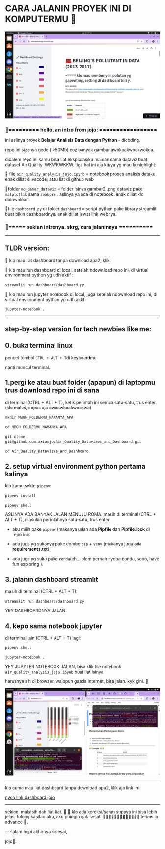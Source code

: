 # CARA JALANIN PROYEK INI DI KOMPUTERMU  🌸

### 

![](mo_pamer_dataviz/screenshot_title_dashboard.png)

### 📨========= hello, an intro from jojo:  =================

ini aslinya proyek **Belajar Analisis Data dengan Python** - dicoding.

repo ini sizenya gede ( >50Mb) coz banyak gambar awokoakwoakwokoa.   

didalem repo ini kamu bisa liat eksplorasiku mainan sama dataviz buat dataset Air Quality. WKWKWKKW. tiga hal ini aja karya yg mau kuhighlight:



🌸 file `air_quality_analysis_jojo.ipynb` = notebook proses analisis dataku. enak diliat di vscode, atau liat di github web

🌸folder `mo_pamer_dataviz` = folder isinya gambar2 .png dataviz pake `matplotlib` sama `seaborn` . aslinya ya ada di notebook. enak diliat klo didownload.

🌸file `dashboard.py` di folder `dashboard` = script python pake library streamlit buat bikin dashboardnya. enak diliat lewat link webnya.

### 📨===== sekian intronya. skrg, cara jalaninnya ==========







---

## TLDR version:

🌸 klo mau liat dashboard tanpa download apa2, klik:

[](https://seberapataataqg.streamlit.app/)



🌸 klo mau run dashboard di local, setelah ndownload repo ini, di virtual environment python yg udh aktif : 

`streamlit run dashboard/dashboard.py`  

  

🌸 klo mau run jupyter notebook di local, juga setelah ndownload repo ini, di virtual environment python yg udh aktif:  

`jupyter-notebook .`

--- 

## step-by-step version for tech newbies like me:



## 0. buka terminal linux

pencet tombol `CTRL + ALT + T`di keyboardmu  

nanti muncul terminal. 

 

## 1.pergi ke atau buat folder (apapun) di laptopmu trus download repo ini di sana

di terminal (CTRL + ALT + T), ketik perintah ini semua satu-satu, trus enter. (klo males, copas aja awoawkoakwoakwa)

`mkdir MBOH_FOLDERMU_NAMANYA_APA`

`cd MBOH_FOLDERMU_NAMANYA_APA`

`git clone git@github.com:axiomjo/Air_Quality_Datavizes_and_Dashboard.git`  

`cd Air_Quality_Datavizes_and_Dashboard`



## 2. setup virtual environment python pertama kalinya

klo kamu sekte `pipenv`:

`pipenv install`

`pipenv shell`



ASLINYA ADA BANYAK JALAN MENUJU ROMA. masih di terminal (CTRL + ALT + T), masukin perintahnya satu-satu, trus enter.

- aku milih pake `pipenv` (makanya udah ada **Pipfile** dan **Pipfile.lock** di repo ini).  

-  ada juga yg sukanya pake combo  `pip` + `venv` (makanya juga ada **requirements.txt**)  

- ada juga yg suka pake `conda`(eh... blom pernah nyoba conda, sooo, have fun exploring ).  

  



 

## 3. jalanin dashboard streamlit

masih di terminal (CTRL + ALT + T):

`streamlit run dashboard/dashboard.py`



YEY DASHBOARDNYA JALAN.  

 

## 4. kepo sama notebook jupyter

di terminal lain (CTRL + ALT + T) lagi:

`pipenv shell`

`jupyter-notebook .`



YEY JUPYTER NOTEBOOK JALAN, bisa klik file notebook `air_quality_analysis_jojo.ipynb` buat liat isinya   

  

harusnya sih di browser, walopun gaada internet, bisa jalan. kyk gini.  🌸 

![](mo_pamer_dataviz/screenshot_dashboard_dan_para_terminal.png)

--- 

klo cuma mau liat dashboard tanpa download apa2, klik aja link ini  

[nyoh link dashboard jojo](https://seberapataataqg.streamlit.app/)

---



sekian, makasih dah liat-liat. 🌸 🙏 klo ada koreksi/saran supaya ini bisa lebih jelas, tolong kasitau aku, aku puingin gak sesat. 🙏🙏🙏🙏🙏🙏🙏🙏🙏🙏🙏🙏🙏 terims in advance 🌸.

-- salam hepi akhirnya selesai,

jojo🌸.


